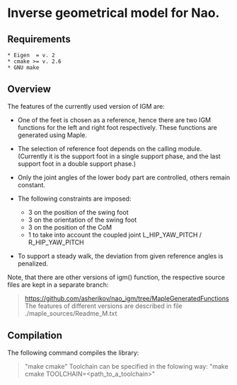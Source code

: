 # Inverse geometrical model for Nao.


## Requirements

    * Eigen  = v. 2
    * cmake >= v. 2.6
    * GNU make



## Overview

The features of the currently used version of IGM are:

* One of the feet is chosen as a reference, hence there are
two IGM functions for the left and right foot respectively.
These functions are generated using Maple.

* The selection of reference foot depends on the calling module.
(Currently it is the support foot in a single support phase, and 
the last support foot in a double support phase.)

* Only the joint angles of the lower body part are controlled, 
others remain constant.

* The following constraints are imposed:
    * 3 on the position of the swing foot
    * 3 on the orientation of the swing foot
    * 3 on the position of the CoM
    * 1 to take into account the coupled joint L_HIP_YAW_PITCH / R_HIP_YAW_PITCH

* To support a steady walk, the deviation from given reference 
angles is penalized.


Note, that there are other versions of igm() function, the respective 
source files are kept in a separate branch: 
>   <https://github.com/asherikov/nao_igm/tree/MapleGeneratedFunctions>
The features of different versions are described in file 
>   ./maple_sources/Readme_M.txt



## Compilation

The following command compiles the library:
>   "make cmake"
Toolchain can be specified in the folowing way:
>   "make cmake TOOLCHAIN=<path_to_a_toolchain>"
